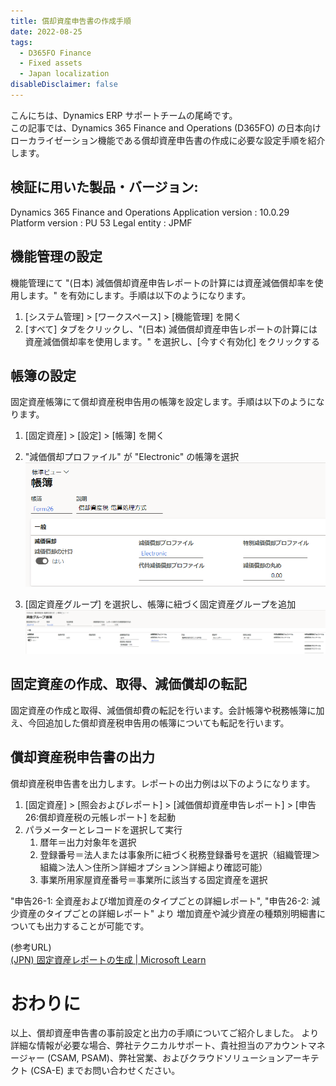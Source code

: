 ```yaml
---
title: 償却資産申告書の作成手順
date: 2022-08-25
tags:
  - D365FO Finance
  - Fixed assets
  - Japan localization
disableDisclaimer: false
---
```


こんにちは、Dynamics ERP サポートチームの尾崎です。  
この記事では、Dynamics 365 Finance and Operations (D365FO) の日本向けローカライゼーション機能である償却資産申告書の作成に必要な設定手順を紹介します。
<!-- more -->

## 検証に用いた製品・バージョン:
Dynamics 365 Finance and Operations
Application version : 10.0.29
Platform version : PU 53
Legal entity : JPMF  
  
## 機能管理の設定

機能管理にて "(日本) 減価償却資産申告レポートの計算には資産減価償却率を使用します。" を有効にします。手順は以下のようになります。
1. [システム管理] > [ワークスペース] > [機能管理] を開く
1. [すべて] タブをクリックし、"(日本) 減価償却資産申告レポートの計算には資産減価償却率を使用します。" を選択し、[今すぐ有効化] をクリックする

## 帳簿の設定

固定資産帳簿にて償却資産税申告用の帳簿を設定します。手順は以下のようになります。
1. [固定資産] > [設定] > [帳簿] を開く
1. "減価償却プロファイル" が "Electronic" の帳簿を選択
![](./create-form26-report/CreateForm26Report1.png)

1. [固定資産グループ] を選択し、帳簿に紐づく固定資産グループを追加
![](./create-form26-report/CreateForm26Report2.png)


## 固定資産の作成、取得、減価償却の転記

固定資産の作成と取得、減価償却費の転記を行います。会計帳簿や税務帳簿に加え、今回追加した償却資産税申告用の帳簿についても転記を行います。


## 償却資産税申告書の出力
        
償却資産税申告書を出力します。レポートの出力例は以下のようになります。
1. [固定資産] > [照会およびレポート] > [減価償却資産申告レポート] > [申告26:償却資産税の元帳レポート] を起動
2. パラメーターとレコードを選択して実行
   1. 暦年＝出力対象年を選択
   2. 登録番号＝法人または事象所に紐づく税務登録番号を選択（組織管理＞組織＞法人＞住所＞詳細オプション＞詳細より確認可能）
   3. 事業所用家屋資産番号＝事業所に該当する固定資産を選択

"申告26-1: 全資産および増加資産のタイプごとの詳細レポート", "申告26-2: 減少資産のタイプごとの詳細レポート" より
増加資産や減少資産の種類別明細書についても出力することが可能です。

(参考URL)  
[(JPN) 固定資産レポートの生成 | Microsoft Learn](https://learn.microsoft.com/ja-jp/dynamicsax-2012/appuser-itpro/jpn-generate-fixed-assets-reports)


# おわりに  
以上、償却資産申告書の事前設定と出力の手順についてご紹介しました。
より詳細な情報が必要な場合、弊社テクニカルサポート、貴社担当のアカウントマネージャー (CSAM, PSAM)、弊社営業、およびクラウドソリューションアーキテクト (CSA-E) までお問い合わせください。
